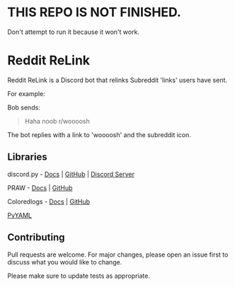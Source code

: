 # THIS REPO IS NOT FINISHED.

Don't attempt to run it because it won't work.

# Reddit ReLink

Reddit ReLink is a Discord bot that relinks Subreddit 'links' users have sent.

For example:

Bob sends:
> Haha noob r/woooosh

The bot replies with a link to 'woooosh' and the subreddit icon. 

## Libraries
discord.py - [Docs](https://discordpy.readthedocs.io) | [GitHub](https://github.com/Rapptz/discord.py) | [Discord Server](https://discord.gg/r3sSKJJ)

PRAW - [Docs](https://praw.readthedocs.io/en/latest/) | [GitHub](https://github.com/praw-dev/praw)

Coloredlogs - [Docs](https://coloredlogs.readthedocs.io/en/latest/) | [GitHub](https://github.com/xolox/python-coloredlogs)

[PyYAML](https://pyyaml.org/)

## Contributing
Pull requests are welcome. For major changes, please open an issue first to discuss what you would like to change.

Please make sure to update tests as appropriate.
